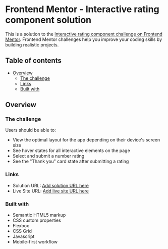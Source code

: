# Frontend Mentor - Interactive rating component solution

This is a solution to the [Interactive rating component challenge on Frontend Mentor](https://www.frontendmentor.io/challenges/interactive-rating-component-koxpeBUmI). Frontend Mentor challenges help you improve your coding skills by building realistic projects. 

## Table of contents

- [Overview](#overview)
  - [The challenge](#the-challenge)
  - [Links](#links)
  - [Built with](#built-with)

## Overview

### The challenge

Users should be able to:

- View the optimal layout for the app depending on their device's screen size
- See hover states for all interactive elements on the page
- Select and submit a number rating
- See the "Thank you" card state after submitting a rating

### Links

- Solution URL: [Add solution URL here](https://github.com/i-am-riya/rating-with-thankyou-note)
- Live Site URL: [Add live site URL here](https://i-am-riya.github.io/rating-with-thankyou-note/)

### Built with

- Semantic HTML5 markup
- CSS custom properties
- Flexbox
- CSS Grid
- Javascript
- Mobile-first workflow
